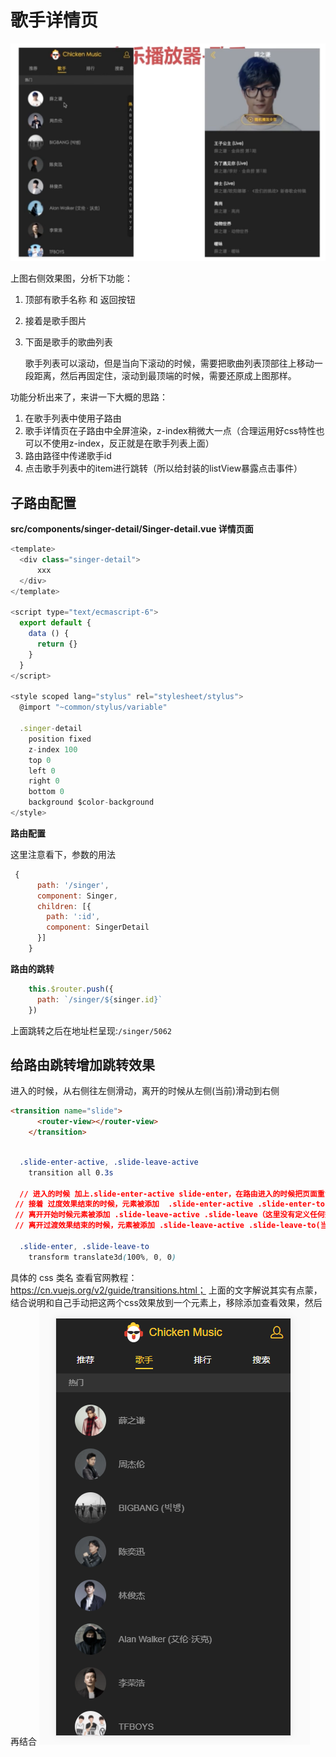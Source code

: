 # 歌手详情页

![](/assets/musicapp/歌手页和歌手详情页面.png)

上图右侧效果图，分析下功能：

1. 顶部有歌手名称 和 返回按钮
2. 接着是歌手图片
3. 下面是歌手的歌曲列表
    
    歌手列表可以滚动，但是当向下滚动的时候，需要把歌曲列表顶部往上移动一段距离，然后再固定住，滚动到最顶端的时候，需要还原成上图那样。
    
功能分析出来了，来讲一下大概的思路：

1. 在歌手列表中使用子路由
2. 歌手详情页在子路由中全屏渲染，z-index稍微大一点（合理运用好css特性也可以不使用z-index，反正就是在歌手列表上面）
3. 路由路径中传递歌手id
4. 点击歌手列表中的item进行跳转（所以给封装的listView暴露点击事件）

## 子路由配置

**src/components/singer-detail/Singer-detail.vue 详情页面**
```javascript
<template>
  <div class="singer-detail">
      xxx
  </div>
</template>

<script type="text/ecmascript-6">
  export default {
    data () {
      return {}
    }
  }
</script>

<style scoped lang="stylus" rel="stylesheet/stylus">
  @import "~common/stylus/variable"

  .singer-detail
    position fixed
    z-index 100
    top 0
    left 0
    right 0
    bottom 0
    background $color-background
</style>
```

**路由配置**

这里注意看下，参数的用法
```javascript
 {
      path: '/singer',
      component: Singer,
      children: [{
        path: ':id',
        component: SingerDetail
      }]
    }
```

**路由的跳转**
```javascript
    this.$router.push({
      path: `/singer/${singer.id}`
    })
```

上面跳转之后在地址栏呈现:`/singer/5062`

## 给路由跳转增加跳转效果

进入的时候，从右侧往左侧滑动，离开的时候从左侧(当前)滑动到右侧
```html
<transition name="slide">
      <router-view></router-view>
    </transition>
```
```css

  .slide-enter-active, .slide-leave-active
    transition all 0.3s

  // 进入的时候 加上.slide-enter-active slide-enter，在路由进入的时候把页面重置到最右边，然后立即移除（100% -> 0 加0.3秒的过渡效果）
 // 接着 过度效果结束的时候，元素被添加  .slide-enter-active .slide-enter-to(然而这里to并没有添加任何效果)，然后立即移除
 // 离开开始时候元素被添加 .slide-leave-active .slide-leave（这里没有定义任何效果）
 // 离开过渡效果结束的时候，元素被添加 .slide-leave-active .slide-leave-to(当前页面的x轴就是0，过度到100%，再加上0.3的过度时间就有效果了）
 
  .slide-enter, .slide-leave-to
    transform translate3d(100%, 0, 0)
```

具体的 css 类名 查看官网教程：https://cn.vuejs.org/v2/guide/transitions.html；
上面的文字解说其实有点蒙，结合说明和自己手动把这两个css效果放到一个元素上，移除添加查看效果，然后再结合
![](/assets/musicapp/listView歌手列表联-系人列表.png)